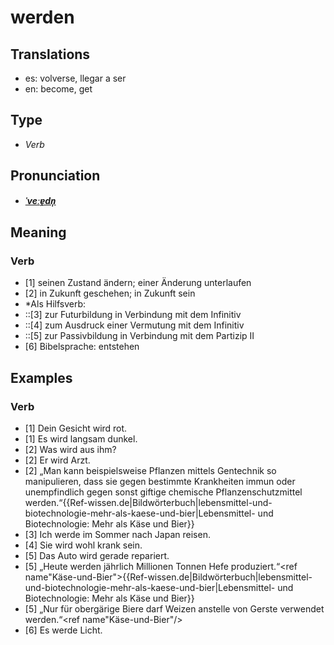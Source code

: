 # werden
## Translations
- es: volverse, llegar a ser
- en: become, get
## Type
- _Verb_
## Pronunciation
- **_[ˈveːɐ̯dn̩](https://commons.wikimedia.org/wiki/File:De-werden.ogg)_**
## Meaning
### Verb
- [1] seinen Zustand ändern; einer Änderung unterlaufen
- [2] in Zukunft geschehen; in Zukunft sein
- *Als Hilfsverb:
- ::[3] zur Futurbildung in Verbindung mit dem Infinitiv
- ::[4] zum Ausdruck einer Vermutung mit dem Infinitiv
- ::[5] zur Passivbildung in Verbindung mit dem Partizip II
- [6] Bibelsprache: entstehen
## Examples
### Verb
- [1] Dein Gesicht wird rot.
- [1] Es wird langsam dunkel.
- [2] Was wird aus ihm?
- [2] Er wird Arzt.
- [2] „Man kann beispielsweise Pflanzen mittels Gentechnik so manipulieren, dass sie gegen bestimmte Krankheiten immun oder unempfindlich gegen sonst giftige chemische Pflanzenschutzmittel werden.“<ref>{{Ref-wissen.de|Bildwörterbuch|lebensmittel-und-biotechnologie-mehr-als-kaese-und-bier|Lebensmittel- und Biotechnologie: Mehr als Käse und Bier}}</ref>
- [3] Ich werde im Sommer nach Japan reisen.
- [4] Sie wird wohl krank sein.
- [5] Das Auto wird gerade repariert.
- [5] „Heute werden jährlich Millionen Tonnen Hefe produziert.“<ref name"Käse-und-Bier">{{Ref-wissen.de|Bildwörterbuch|lebensmittel-und-biotechnologie-mehr-als-kaese-und-bier|Lebensmittel- und Biotechnologie: Mehr als Käse und Bier}}</ref>
- [5] „Nur für obergärige Biere darf Weizen anstelle von Gerste verwendet werden.“<ref name"Käse-und-Bier"/>
- [6] Es werde Licht.
